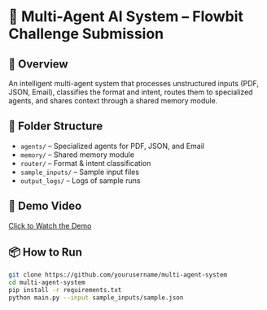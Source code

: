 # 🧠 Multi-Agent AI System – Flowbit Challenge Submission

## 🚀 Overview
An intelligent multi-agent system that processes unstructured inputs (PDF, JSON, Email), classifies the format and intent, routes them to specialized agents, and shares context through a shared memory module.

## 📁 Folder Structure
- `agents/` – Specialized agents for PDF, JSON, and Email
- `memory/` – Shared memory module
- `router/` – Format & intent classification
- `sample_inputs/` – Sample input files
- `output_logs/` – Logs of sample runs

## 🎥 Demo Video
[Click to Watch the Demo](link)

## 📦 How to Run
```bash
git clone https://github.com/yourusername/multi-agent-system
cd multi-agent-system
pip install -r requirements.txt
python main.py --input sample_inputs/sample.json
